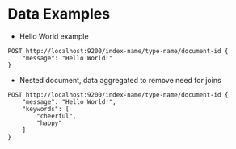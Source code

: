 # Data Examples #

* Hello World example
```
POST http://localhost:9200/index-name/type-name/document-id {
	"message": "Hello World!"
}
```
* Nested document, data aggregated to remove need for joins
```
POST http://localhost:9200/index-name/type-name/document-id {
	"message": "Hello World!",
	"keywords": [
		"cheerful",
		"happy"
	]
}
```
